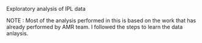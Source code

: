 Exploratory analysis of IPL data

NOTE :
Most of the analysis performed in this is based on the work that has already performed by AMR team.
I followed the steps to learn the data anlaysis.
